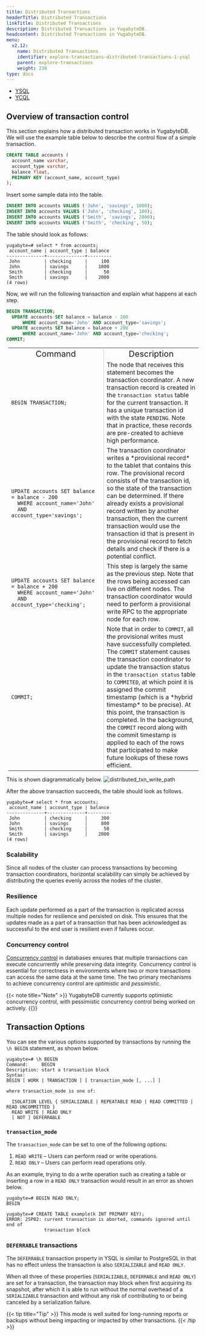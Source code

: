 ```yaml
---
title: Distributed Transactions
headerTitle: Distributed Transactions
linkTitle: Distributed Transactions
description: Distributed Transactions in YugabyteDB.
headcontent: Distributed Transactions in YugabyteDB.
menu:
  v2.12:
    name: Distributed Transactions
    identifier: explore-transactions-distributed-transactions-1-ysql
    parent: explore-transactions
    weight: 230
type: docs
---
```


<ul class="nav nav-tabs-alt nav-tabs-yb">

  <li >
    <a href="../distributed-transactions-ysql/" class="nav-link active">
      <i class="icon-postgres" aria-hidden="true"></i>
      YSQL
    </a>
  </li>

  <li >
    <a href="../distributed-transactions-ycql/" class="nav-link">
      <i class="icon-cassandra" aria-hidden="true"></i>
      YCQL
    </a>
  </li>

</ul>

## Overview of transaction control

This section explains how a distributed transaction works in YugabyteDB. We will use the example table below to describe the control flow of a simple transaction.

```sql
CREATE TABLE accounts (
  account_name varchar,
  account_type varchar,
  balance float,
  PRIMARY KEY (account_name, account_type)
);
```

Insert some sample data into the table.

```sql
INSERT INTO accounts VALUES ('John', 'savings', 1000);
INSERT INTO accounts VALUES ('John', 'checking', 100);
INSERT INTO accounts VALUES ('Smith', 'savings', 2000);
INSERT INTO accounts VALUES ('Smith', 'checking', 50);
```

The table should look as follows:

```
yugabyte=# select * from accounts;
 account_name | account_type | balance
--------------+--------------+---------
 John         | checking     |     100
 John         | savings      |    1000
 Smith        | checking     |      50
 Smith        | savings      |    2000
(4 rows)
```

Now, we will run the following transaction and explain what happens at each step.

```sql
BEGIN TRANSACTION;
  UPDATE accounts SET balance = balance - 200
      WHERE account_name='John' AND account_type='savings';
  UPDATE accounts SET balance = balance + 200
      WHERE account_name='John' AND account_type='checking';
COMMIT;
```


<table style="margin:0 5px;">
  <tr>
   <td style="text-align:center;"><span style="font-size: 22px;">Command</span></td>
   <td style="text-align:center; border-left:1px solid rgba(158,159,165,0.5);"><span style="font-size: 22px;">Description</span></td>
  </tr>

  <tr>
    <td style="width:50%;">
    <pre><code style="padding: 0 10px;">
BEGIN TRANSACTION;
    </code></pre>
    </td>
    <td style="width:50%; border-left:1px solid rgba(158,159,165,0.5); font-size: 16px;">
      The node that receives this statement becomes the transaction coordinator. A new transaction record is created in the <code>transaction status</code> table for the current transaction. It has a unique transaction id with the state <code>PENDING</code>. Note that in practice, these records are pre-created to achieve high performance.
    </td>
  </tr>

  <tr>
    <td style="width:50%;">
    <pre><code style="padding: 0 10px;">
UPDATE accounts SET balance = balance - 200
  WHERE account_name='John'
  AND account_type='savings';
    </code></pre>
    </td>
    <td style="width:50%; border-left:1px solid rgba(158,159,165,0.5); font-size: 16px;">
      The transaction coordinator writes a *provisional record* to the tablet that contains this row. The provisional record consists of the transaction id, so the state of the transaction can be determined. If there already exists a provisional record written by another transaction, then the current transaction would use the transaction id that is present in the provisional record to fetch details and check if there is a potential conflict.
    </td>
  </tr>

  <tr>
    <td style="width:50%;">
    <pre><code style="padding: 0 10px;">
UPDATE accounts SET balance = balance + 200
  WHERE account_name='John'
  AND account_type='checking';
    </code></pre>
    </td>
    <td style="width:50%; border-left:1px solid rgba(158,159,165,0.5); font-size: 16px;">
      This step is largely the same as the previous step. Note that the rows being accessed can live on different nodes. The transaction coordinator would need to perform a provisional write RPC to the appropriate node for each row.
    </td>
  </tr>

  <tr>
    <td style="width:50%;">
    <pre><code style="padding: 0 10px;">
COMMIT;
    </code></pre>
    </td>
    <td style="width:50%; border-left:1px solid rgba(158,159,165,0.5); font-size: 16px;">
      Note that in order to <code>COMMIT</code>, all the provisional writes must have successfully completed. The <code>COMMIT</code> statement causes the transaction coordinator to update the transaction status in the <code>transaction status</code> table to <code>COMMITED</code>, at which point it is assigned the commit timestamp (which is a *hybrid timestamp* to be precise). At this point, the transaction is completed. In the background, the <code>COMMIT</code> record along with the commit timestamp is applied to each of the rows that participated to make future lookups of these rows efficient.
    </td>
  </tr>

</table>

This is shown diagrammatically below.
![distributed_txn_write_path](/images/architecture/txn/distributed_txn_write_path.svg)


After the above transaction succeeds, the table should look as follows.

```
yugabyte=# select * from accounts;
 account_name | account_type | balance
--------------+--------------+---------
 John         | checking     |     300
 John         | savings      |     800
 Smith        | checking     |      50
 Smith        | savings      |    2000
(4 rows)
```


### Scalability

Since all nodes of the cluster can process transactions by becoming transaction coordinators, horizontal scalability can simply be achieved by distributing the queries evenly across the nodes of the cluster.

### Resilience

Each update performed as a part of the transaction is replicated across multiple nodes for resilience and persisted on disk. This ensures that the updates made as a part of a transaction that has been acknowledged as successful to the end user is resilient even if failures occur.

### Concurrency control

[Concurrency control](https://en.wikipedia.org/wiki/Concurrency_control) in databases ensures that multiple transactions can execute concurrently while preserving data integrity. Concurrency control is essential for correctness in environments where two or more transactions can access the same data at the same time. The two primary mechanisms to achieve concurrency control are *optimistic* and *pessimistic*.

{{< note title="Note" >}}
YugabyteDB currently supports optimistic concurrency control, with pessimistic concurrency control being worked on actively.
{{</note >}}


## Transaction Options

You can see the various options supported by transactions by running the `\h BEGIN` statement, as shown below.

```
yugabyte=# \h BEGIN
Command:     BEGIN
Description: start a transaction block
Syntax:
BEGIN [ WORK | TRANSACTION ] [ transaction_mode [, ...] ]

where transaction_mode is one of:

  ISOLATION LEVEL { SERIALIZABLE | REPEATABLE READ | READ COMMITTED | READ UNCOMMITTED }
  READ WRITE | READ ONLY
  [ NOT ] DEFERRABLE
```

### `transaction_mode`

The `transaction_mode` can be set to one of the following options:

1. `READ WRITE` – Users can perform read or write operations.
2. `READ ONLY` – Users can perform read operations only.

As an example, trying to do a write operation such as creating a table or inserting a row in a `READ ONLY` transaction would result in an error as shown below.

```
yugabyte=# BEGIN READ ONLY;
BEGIN

yugabyte=# CREATE TABLE example(k INT PRIMARY KEY);
ERROR: 25P02: current transaction is aborted, commands ignored until end of
              transaction block
```

### `DEFERRABLE` transactions

The `DEFERRABLE` transaction property in YSQL is similar to PostgreSQL in that has no effect unless the transaction is also `SERIALIZABLE` and `READ ONLY`.

When all three of these properties (`SERIALIZABLE`, `DEFERRABLE` and `READ ONLY`) are set for a transaction, the transaction may block when first acquiring its snapshot, after which it is able to run without the normal overhead of a `SERIALIZABLE` transaction and without any risk of contributing to or being canceled by a serialization failure.

{{< tip title="Tip" >}}
This mode is well suited for long-running reports or backups without being impacting or impacted by other transactions.
{{< /tip >}}
